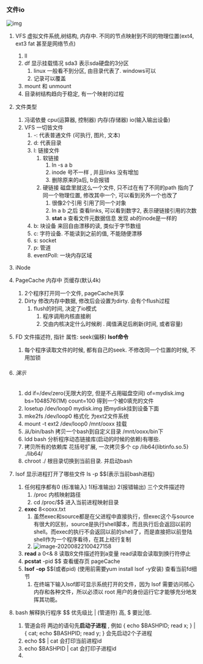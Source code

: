 ### 文件io

![img](https://pic2.zhimg.com/80/v2-deaab2ba9c2592aec7d92e87874fdcdd_720w.jpg)

1. VFS 虚拟文件系统,树结构, 内存中.  不同的节点映射到不同的物理位置(ext4, ext3  fat 甚至是网络节点)

   1.  ll
   2. df  显示挂载情况   sda3  表示sda硬盘的3分区 
      1. linux 一般看不到分区, 由目录代表了. windows可以
      2. 记录可以覆盖 
   3. mount 和 unmount
   4. 目录树结构趋向于稳定, 有一个映射的过程

2. 文件类型

   1.  冯诺依曼    cpu(运算器, 控制器)   内存(存储器)  io(输入输出设备)  
   2. VFS 一切皆文件
      1. -: 代表普通文件 (可执行, 图片, 文本)
      2. d: 代表目录
      3. l: 链接文件
         1. 软链接  
            1. ln -s a b 
            2. inode 号不一样 , 并且links 没有增加
            3. 删除原来的a后, b会报错
         2. 硬链接  磁盘里就这么一个文件, 只不过在有了不同的path 指向了同一个物理位置, 修改其中一个, 可以看到另外一个也改了
            1. 很像2个引用 引用了同一个对象
            2. ln a b  之后 查看links, 可以看到数字2, 表示硬链接引用的次数
            3. **stat** a 查看文件元数据信息  发现 ab的inode是一样的
      4. b: 块设备  来回自由漂移的读, 类似于字节数组
      5. c: 字符设备.  不能读到之前的值, 不能随便漂移
      6. s: socket
      7. p: 管道
      8. eventPoll:  一块内存区域

3. iNode 

4. PageCache 内存中  页缓存(默认4k)

   1. 2个程序打开同一个文件, pageCache共享
   2. Dirty 修改内存中数据, 修改后会设置为dirty.  会有个flush过程
      1. flush的时间, 决定了io模式
         1. 程序调用内核直接刷
         2. 交由内核决定什么时候刷 .  阈值满足后刷新(时间, 或者容量)

5. FD 文件描述符, 指针  属性: seek(偏移)    **lsof命令**

   1. 每个程序读取文件的时候, 都有自己的seek. 不修改同一个位置的时候, 不用加锁  

6. ###### 演示

   1. dd if=/dev/zero(无限大的空, 但是不占用磁盘空间) of=mydisk.img  bs=1048576(1M) count=100 得到一个被0填充的文件
   2. losetup /dev/loop0 mydisk.img  把mydisk挂到设备下面 
   3. mke2fs /dev/loop0  格式化 为ext2文件系统
   4. mount -t ext2 /dev/loop0 /mnt/ooxx  挂载
   5. 从/bin/bash 拷贝一个bash到自定义目录 /mnt/ooxx/bin下
   6. ldd bash 分析程序动态链接库(启动的时候的依赖)有哪些.
   7. 拷贝所有的依赖库  花括号扩展, 一次拷贝多个  cp /lib64{libtinfo.so.5}  ./lib64/
   8. chroot ./  根目录切换到当前目录. 并启动bash

7. lsof 显示进程打开了哪些文件  ls -p $$(表示当前bash进程)

   1. 任何程序都有0 (标准输入) 1(标准输出)  2(报错输出) 三个文件描述符
      1. /proc 内核映射路径
      2. cd /proc/$$ 进入当前进程映射目录
   2. **exec** 8<ooxx.txt  
      1. 虽然exec和source都是在父进程中直接执行，但exec这个与source有很大的区别，source是执行shell脚本，而且执行后会返回以前的shell。而exec的执行不会返回以前的shell了，而是直接把以前登陆shell作为一个程序看待，在其上经行复制
      2. ![image-20200822100427158](C:\Users\Administrator\AppData\Roaming\Typora\typora-user-images\image-20200822100427158.png)
   3. **read** a 0<& 8   读取8文件描述符到a变量  read读取会读取到换行符停止
   4. **pcstat** -pid $$ 查看缓存页 pageCache
   5. **lsof** **-op** $$(或者pid) (使用前需要yum install lsof -y安装)  查看当前fd细节
      1. 在终端下输入lsof即可显示系统打开的文件，因为 lsof 需要访问核心内存和各种文件，所以必须以 root 用户的身份运行它才能够充分地发挥其功能。  
   
8. bash 解释执行程序 $$ 优先级比 | (管道符) 高, $ 要比|低.  

   1. 管道会将 两边的语句先**启动子进程** , 例如 { echo $BASHPID; read x; } | { cat; echo $BASHPID; read y; } 会先启动2个子进程
   2. echo $$ | cat 会打印当前进程id  
   3. echo $BASHPID | cat 会打印子进程id
   4. 
